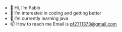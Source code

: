 - 👋 Hi, I’m Pablo
- 👀 I’m interested in coding and getting better
- 🌱 I’m currently learning java
- 📫 How to reach me Email is pf2711373@gmail.com

<!---
pf2711373/pf2711373 is a ✨ special ✨ repository because its `README.md` (this file) appears on your GitHub profile.
You can click the Preview link to take a look at your changes.
--->
